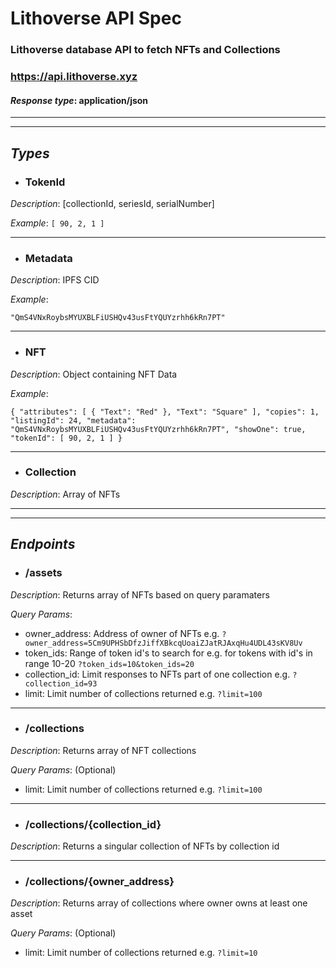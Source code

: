 # Lithoverse API Spec

### Lithoverse database API to fetch NFTs and Collections

### https://api.lithoverse.xyz

#### _Response type_: application/json

---

---

## **_Types_**

- ### **TokenId**

_Description_: [collectionId, seriesId, serialNumber]

_Example_: `[ 90, 2, 1 ]`

---

- ### **Metadata**

_Description_: IPFS CID

_Example_:

`"QmS4VNxRoybsMYUXBLFiUSHQv43usFtYQUYzrhh6kRn7PT"`

---

- ### **NFT**

_Description_: Object containing NFT Data

_Example_:

`{ "attributes": [ { "Text": "Red" }, "Text": "Square" ], "copies": 1, "listingId": 24, "metadata": "QmS4VNxRoybsMYUXBLFiUSHQv43usFtYQUYzrhh6kRn7PT", "showOne": true, "tokenId": [ 90, 2, 1 ] }`

---

- ### **Collection**

_Description_: Array of NFTs

---

---

## **_Endpoints_**

- ### **/assets**

_Description_: Returns array of NFTs based on query paramaters

_Query Params_:

- owner_address: Address of owner of NFTs e.g. `?owner_address=5Cm9UPHSbDfzJiffXBkcqUoaiZJatRJAxqHu4UDL43sKV8Uv`
- token_ids: Range of token id's to search for e.g. for tokens with id's in range 10-20 `?token_ids=10&token_ids=20`
- collection_id: Limit responses to NFTs part of one collection e.g. `?collection_id=93`
- limit: Limit number of collections returned e.g. `?limit=100`

---

- ### **/collections**

_Description_: Returns array of NFT collections

_Query Params_: (Optional)

- limit: Limit number of collections returned e.g. `?limit=100`

---

- ### **/collections/{collection_id}**

_Description_: Returns a singular collection of NFTs by collection id

---

- ### **/collections/{owner_address}**

_Description_: Returns array of collections where owner owns at least one asset

_Query Params_: (Optional)

- limit: Limit number of collections returned e.g. `?limit=10`
